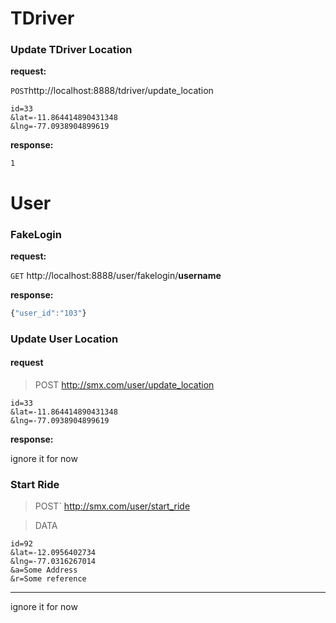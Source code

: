 TDriver
============

### Update TDriver Location
**request:**

`POST`http://localhost:8888/tdriver/update_location

``` 
id=33
&lat=-11.864414890431348
&lng=-77.0938904899619
```
**response:**
```
1
```


User 
====

### FakeLogin
**request:**

`GET` http://localhost:8888/user/fakelogin/__username__

**response:**
```js
{"user_id":"103"}
```

### Update User Location
#### request
> POST http://smx.com/user/update_location

```
id=33
&lat=-11.864414890431348
&lng=-77.0938904899619
```

**response:**

ignore it for now


### Start Ride

> POST` http://smx.com/user/start_ride

>DATA
```
id=92
&lat=-12.0956402734
&lng=-77.0316267014
&a=Some Address
&r=Some reference
```
---

ignore it for now
